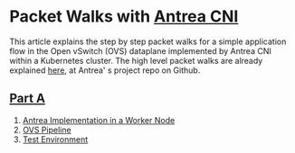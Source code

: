 # Packet Walks with [Antrea CNI](https://github.com/vmware-tanzu/antrea)

This article explains the step by step packet walks for a simple application flow in the Open vSwitch (OVS) dataplane implemented by Antrea CNI within a Kubernetes cluster. The high level packet walks are already explained [here](https://github.com/vmware-tanzu/antrea/blob/master/docs/architecture.md#pod-networking), at Antrea' s project repo on Github.

## [Part A](https://github.com/dumlutimuralp/antrea-packet-walks/blob/master/part_a/README.md)

1. [Antrea Implementation in a Worker Node](https://github.com/dumlutimuralp/antrea-packet-walks/blob/master/part_a/README.md#1-antrea-implementation-in-a-worker-node)
2. [OVS Pipeline](https://github.com/dumlutimuralp/antrea-packet-walks/blob/master/part_a/README.md#2-ovs-pipeline)
3. [Test Environment]()

